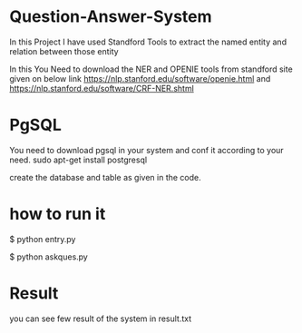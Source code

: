 # Question-Answer-System
In this Project I have used Standford Tools to extract the named entity and relation between those entity

In this You Need to download the NER and OPENIE tools from standford site given on below link
https://nlp.stanford.edu/software/openie.html and https://nlp.stanford.edu/software/CRF-NER.shtml

# PgSQL
You need to download pgsql in your system and conf it according to your need.
sudo apt-get install postgresql

create the database and table as given in the code.

# how to run it
$ python entry.py

$ python askques.py
# Result
you can see few result of the system in result.txt
